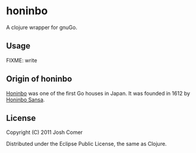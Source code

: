 # honinbo

A clojure wrapper for gnuGo.

## Usage

FIXME: write

## Origin of honinbo

[Honinbo](http://en.wikipedia.org/wiki/Honinbo) was one of the first Go houses in Japan. It was founded in 1612 by [Honinbo Sansa](http://en.wikipedia.org/wiki/Honinbo_Sansa).

## License

Copyright (C) 2011 Josh Comer

Distributed under the Eclipse Public License, the same as Clojure.
